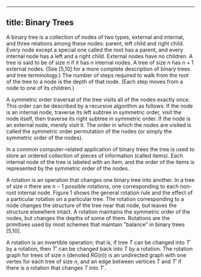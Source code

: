
---
title: Binary Trees
---

A binary tree is a collection of nodes of two types, external and internal, and three relations among these nodes: parent, left child and right child. Every node except a special one called the root has a parent, and every internal node has a left and a right child. External nodes have no children. A tree is said to be of size $n$ if it has $n$ internal nodes. A tree of size $n$ has $n + 1$ external nodes. (See [5,10] for a more complete description of binary trees and tree terminology.) The number of steps required to walk from the root of the tree to a node is the depth of that node. (Each step moves from a node to one of its children.)

A symmetric order traversal of the tree visits all of the nodes exactly once. This order can be described by a recursive algorithm as follows: If the node is an internal node, traverse its left subtree in symmetric order, visit the node itself, then traverse its right subtree in symmetric order. If the node is an external node, merely visit it. The order in which the nodes are visited is called the symmetric order permutation of the nodes (or simply the symmetric order of the nodes).

In a common computer-related application of binary trees the tree is used to store an ordered collection of pieces of information (called items). Each internal node of the tree is labeled with an item, and the order of the items is represented by the symmetric order of the nodes.

A rotation is an operation that changes one binary tree into another. In a tree of size $n$ there are $n - 1$ possible rotations, one corresponding to each non-root internal node. Figure 1 shows the general rotation rule and the effect of a particular rotation on a particular tree. The rotation corresponding to a node changes the structure of the tree near that node, but leaves the structure elsewhere intact. A rotation maintains the symmetric order of the nodes, but changes the depths of some of them. Rotations are the primitives used by most schemes that maintain "balance" in binary trees [5,10].

A rotation is an invertible operation; that is, if tree $T$ can be changed into $T'$ by a rotation, then $T'$ can be changed back into $T$ by a rotation. The rotation graph for trees of size $n$ (denoted $RG(n)$) is an undirected graph with one vertex for each tree of size $n$, and an edge between vertices $T$ and $T'$ if there is a rotation that changes $T$ into $T'$.

